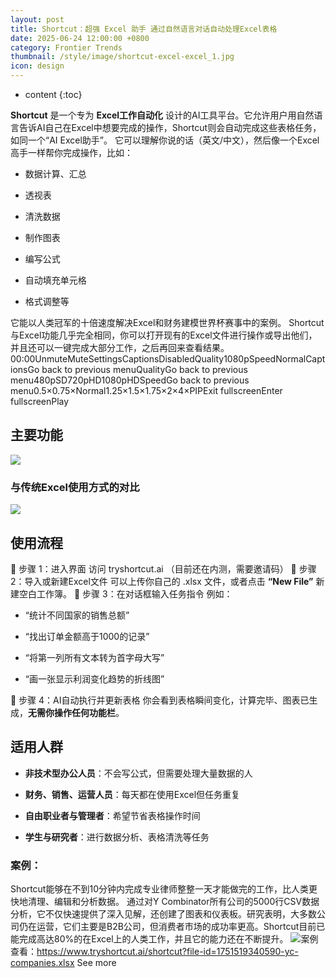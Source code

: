 ```yaml
---
layout: post
title: Shortcut：超强 Excel 助手 通过自然语言对话自动处理Excel表格
date: 2025-06-24 12:00:00 +0800
category: Frontier Trends
thumbnail: /style/image/shortcut-excel-excel_1.jpg
icon: design
---
```

* content
{:toc}

**Shortcut** 是一个专为 **Excel工作自动化** 设计的AI工具平台。它允许用户用自然语言告诉AI自己在Excel中想要完成的操作，Shortcut则会自动完成这些表格任务，如同一个“AI Excel助手”。
它可以理解你说的话（英文/中文），然后像一个Excel高手一样帮你完成操作，比如：

- 数据计算、汇总

- 透视表

- 清洗数据

- 制作图表

- 编写公式

- 自动填充单元格

- 格式调整等

它能以人类冠军的十倍速度解决Excel和财务建模世界杯赛事中的案例。
Shortcut与Excel功能几乎完全相同，你可以打开现有的Excel文件进行操作或导出他们，并且还可以一键完成大部分工作，之后再回来查看结果。
00:00UnmuteMuteSettingsCaptionsDisabledQuality1080pSpeedNormalCaptionsGo back to previous menuQualityGo back to previous menu480pSD720pHD1080pHDSpeedGo back to previous menu0.5×0.75×Normal1.25×1.5×1.75×2×4×PIPExit fullscreenEnter fullscreenPlay
## 主要功能
![](https://assets-v2.circle.so/3d6kdkcnj74ko3j6xmi700x5ambx)
### 与传统Excel使用方式的对比
![](https://assets-v2.circle.so/u0gpaocurz5thobj60x62d1zuv39)
## 使用流程
🔹 步骤 1：进入界面
访问 tryshortcut.ai  （目前还在内测，需要邀请码）
🔹 步骤 2：导入或新建Excel文件
可以上传你自己的 .xlsx 文件，或者点击 **“New File”** 新建空白工作簿。
🔹 步骤 3：在对话框输入任务指令
例如：

- “统计不同国家的销售总额”

- “找出订单金额高于1000的记录”

- “将第一列所有文本转为首字母大写”

- “画一张显示利润变化趋势的折线图”

🔹 步骤 4：AI自动执行并更新表格
你会看到表格瞬间变化，计算完毕、图表已生成，**无需你操作任何功能栏**。

## 适用人群

- **非技术型办公人员**：不会写公式，但需要处理大量数据的人

- **财务、销售、运营人员**：每天都在使用Excel但任务重复

- **自由职业者与管理者**：希望节省表格操作时间

- **学生与研究者**：进行数据分析、表格清洗等任务

### 案例：
Shortcut能够在不到10分钟内完成专业律师整整一天才能做完的工作，比人类更快地清理、编辑和分析数据。
通过对Y Combinator所有公司的5000行CSV数据分析，它不仅快速提供了深入见解，还创建了图表和仪表板。研究表明，大多数公司仍在运营，它们主要是B2B公司，但消费者市场的成功率更高。Shortcut目前已能完成高达80%的在Excel上的人类工作，并且它的能力还在不断提升。
![](https://assets-v2.circle.so/vlvt1bs0b2a6kbnsapqdzkhh7pvs)案例查看：https://www.tryshortcut.ai/shortcut?file-id=1751519340590-yc-companies.xlsx
See more